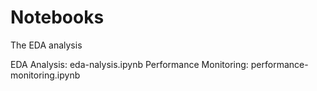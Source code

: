 # Notebooks

The EDA analysis 

EDA Analysis: eda-nalysis.ipynb
Performance Monitoring: performance-monitoring.ipynb
